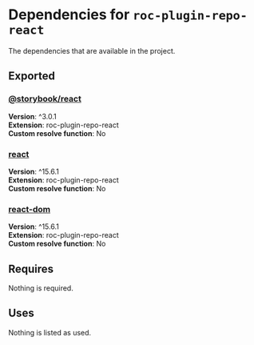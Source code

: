 # Dependencies for `roc-plugin-repo-react`

The dependencies that are available in the project.

## Exported
### [@storybook/react](https://www.npmjs.com/package/@storybook/react)
__Version__: ^3.0.1  
__Extension__: roc-plugin-repo-react  
__Custom resolve function__:  No  

### [react](https://www.npmjs.com/package/react)
__Version__: ^15.6.1  
__Extension__: roc-plugin-repo-react  
__Custom resolve function__:  No  

### [react-dom](https://www.npmjs.com/package/react-dom)
__Version__: ^15.6.1  
__Extension__: roc-plugin-repo-react  
__Custom resolve function__:  No  

## Requires
Nothing is required.

## Uses
Nothing is listed as used.
